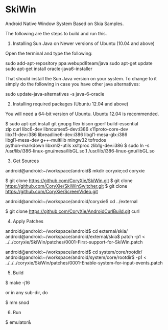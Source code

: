 SkiWin
======

Android Native Window System Based on Skia Samples.

The following are the steps to build and run this.

1. Installing Sun Java on Newer versions of Ubuntu (10.04 and above)

Open the terminal and type the following:

sudo add-apt-repository ppa:webupd8team/java
sudo apt-get update   
sudo apt-get install oracle-java6-installer

That should install the Sun Java version on your system. To change to it simply do 
the following in case you have other java alternatives:

sudo update-java-alternatives -s java-6-oracle  


2. Installing required packages (Ubuntu 12.04 and above)

You will need a 64-bit version of Ubuntu. Ubuntu 12.04 is recommended. 

$ sudo apt-get install git gnupg flex bison gperf build-essential \
  zip curl libc6-dev libncurses5-dev:i386 x11proto-core-dev \
  libx11-dev:i386 libreadline6-dev:i386 libgl1-mesa-glx:i386 \
  libgl1-mesa-dev g++-multilib mingw32 tofrodos \
  python-markdown libxml2-utils xsltproc zlib1g-dev:i386
$ sudo ln -s /usr/lib/i386-linux-gnu/mesa/libGL.so.1 /usr/lib/i386-linux-gnu/libGL.so


3. Get Sources

android@android:~/workspace/android$ mkdir coryxie;cd coryxie

$ git clone https://github.com/CoryXie/SkiWin.git
$ git clone https://github.com/CoryXie/SkiWinSwitcher.git
$ git clone https://github.com/CoryXie/ScreenVideo.git

android@android:~/workspace/android/coryxie$ cd ../external

$ git clone https://github.com/CoryXie/AndroidCurlBuild.git curl

4. Apply Patches

android@android:~/workspace/android$ cd external/skia/
android@android:~/workspace/android/external/skia$ patch -p1 < ../../coryxie/SkiWin/patches/0001-First-support-for-SkiWin.patch 

android@android:~/workspace/android$ cd system/core/rootdir/
android@android:~/workspace/android/system/core/rootdir$ -p1 < ../../../coryxie/SkiWin/patches/0001-Enable-system-for-input-events.patch 

5. Build

$ make -j16

or in any sub-dir, do 

$ mm snod

6. Run

$ emulator&



